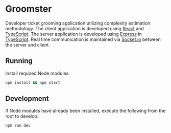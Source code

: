 # Groomster
Developer ticket grooming application utilizing complexity estimation methodology. The client application is developed using [React](https://reactjs.org/) and [TypeScript](https://www.typescriptlang.org/). The server application is developed using [Express](https://expressjs.com/) in [TypeScript](https://www.typescriptlang.org/). Real time communication is maintained via [Socket.io](https://socket.io/) between the server and client.

## Running

Install required Node modules:
``` bash
npm install && npm start
```

## Development

If Node modules have already been installed, execute the following from the root to develop:

``` bash
npm run dev
```

